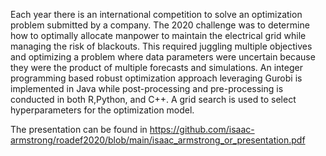 Each year there is an international competition to solve an optimization problem submitted by a company. The 2020 challenge was to determine how to optimally allocate manpower to maintain the electrical grid while managing the risk of blackouts. This required juggling multiple objectives and optimizing a problem where data parameters were uncertain because they were the product of multiple forecasts and simulations. An integer programming based robust optimization approach leveraging Gurobi is implemented in Java while post-processing and pre-processing is conducted in both R,Python, and C++. A grid search is used to select hyperparameters for the optimization model.

The presentation can be found in https://github.com/isaac-armstrong/roadef2020/blob/main/isaac_armstrong_or_presentation.pdf
